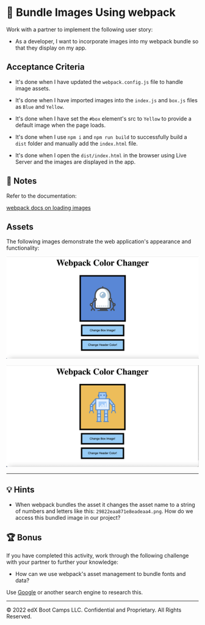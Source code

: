 # 📖 Bundle Images Using webpack

Work with a partner to implement the following user story:

* As a developer, I want to incorporate images into my webpack bundle so that they display on my app.

## Acceptance Criteria

* It's done when I have updated the `webpack.config.js` file to handle image assets.

* It's done when I have imported images into the `index.js` and `box.js` files as `Blue` and `Yellow`.

* It's done when I have set the `#box` element's src to `Yellow` to provide a default image when the page loads.

* It's done when I use `npm i` and `npm run build` to successfully build a `dist` folder and manually add the `index.html` file.

* It's done when I open the `dist/index.html` in the browser using Live Server and the images are displayed in the app.

## 📝 Notes

Refer to the documentation:

[webpack docs on loading images](https://webpack.js.org/guides/asset-management/#loading-images)

## Assets

The following images demonstrate the web application's appearance and functionality:

![Screenshot showing app displaying blue robot](./assets/displaying-blue-robot.png)

![Screenshot showing app displaying yellow robot](./assets/displaying-yellow-robot.png)

---

## 💡 Hints

* When webpack bundles the asset it changes the asset name to a string of numbers and letters like this: `29822eaa871e8eadeaa4.png`. How do we access this bundled image in our project?

## 🏆 Bonus

If you have completed this activity, work through the following challenge with your partner to further your knowledge:

* How can we use webpack's asset management to bundle fonts and data?

Use [Google](https://www.google.com) or another search engine to research this.

---
© 2022 edX Boot Camps LLC. Confidential and Proprietary. All Rights Reserved.
